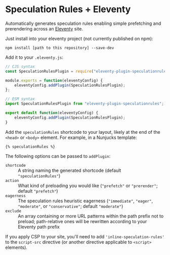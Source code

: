 # Speculation Rules + Eleventy

Automatically generates speculation rules enabling simple prefetching and prerendering across an [Eleventy](https://github.com/11ty/eleventy) site.

Just install into your eleventy project (not currently published on npm):

```
npm install [path to this repository] --save-dev
```

Add it to your `.eleventy.js`:

```javascript
// CJS syntax
const SpeculationRulesPlugin = require("eleventy-plugin-speculationrules");

module.exports = function(eleventyConfig) {
    eleventyConfig.addPlugin(SpeculationRulesPlugin);
};

// ESM syntax
import SpeculationRulesPlugin from "eleventy-plugin-speculationrules";

export default function(eleventyConfig) {
    eleventyConfig.addPlugin(SpeculationRulesPlugin);
}
```

Add the `speculationRules` shortcode to your layout, likely at the end of the `<head>` or `<body>` element. For example, in a Nunjucks template:

```nunjucks
{% speculationRules %}
```

The following options can be passed to `addPlugin`:

<dl>
<dt><code>shortcode</code>
<dd>A string naming the generated shortcode (default <code>"speculationRules"</code>)
<dt><code>action</code>
<dd>What kind of preloading you would like (<code>"prefetch"</code> or <code>"prerender"</code>; default <code>"prefetch"</code>)
<dt><code>eagerness</code>
<dd>The speculation rules heuristic eagerness (<code>"immediate"</code>, <code>"eager"</code>, <code>"moderate"</code>, or <code>"conservative"</code>; default <code>"moderate"</code>)
<dt><code>exclude</code>
<dd>An array containing or more URL patterns within the path prefix not to preload; path-relative ones will be rewritten according to your Eleventy path prefix
</dl>

If you apply CSP to your site, you'll need to add `'inline-speculation-rules'` to the `script-src` directive (or another directive applicable to `<script>` elements).